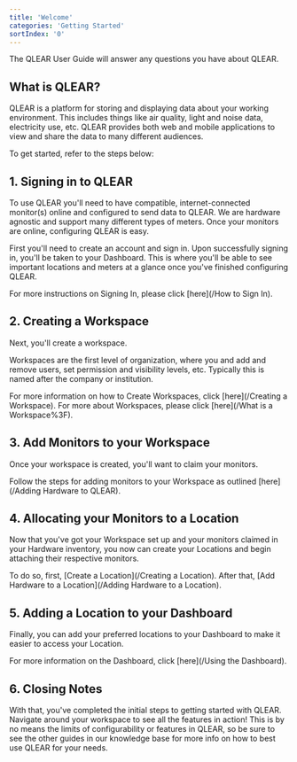 ```yaml
---
title: 'Welcome'
categories: 'Getting Started'
sortIndex: '0'
---
```

The QLEAR User Guide will answer any questions you have about QLEAR.

## What is QLEAR?

QLEAR is a platform for storing and displaying data about your working environment. This includes things like air quality, light and noise data, electricity use, etc. QLEAR provides both web and mobile applications to view and share the data to many different audiences.

To get started, refer to the steps below:

## 1. Signing in to QLEAR

To use QLEAR you'll need to have compatible, internet-connected monitor(s) online and configured to send data to QLEAR. We are hardware agnostic and support many different types of meters. Once your monitors are online, configuring QLEAR is easy.

First you'll need to create an account and sign in. Upon successfully signing in, you'll be taken to your Dashboard. This is where you'll be able to see important locations and meters at a glance once you've finished configuring QLEAR.

For more instructions on Signing In, please click [here](/How to Sign In).

## 2. Creating a Workspace

Next, you'll create a workspace. 

Workspaces are the first level of organization, where you and add and remove users, set permission and visibility levels, etc. Typically this is named after the company or institution.

For more information on how to Create Workspaces, click [here](/Creating a Workspace). For more about Workspaces, please click [here](/What is a Workspace%3F).

## 3. Add Monitors to your Workspace

Once your workspace is created, you'll want to claim your monitors. 

Follow the steps for adding monitors to your Workspace as outlined [here](/Adding Hardware to QLEAR).

## 4. Allocating your Monitors to a Location

Now that you've got your Workspace set up and your monitors claimed in your Hardware inventory, you now can create your Locations and begin attaching their respective monitors. 

To do so, first, [Create a Location](/Creating a Location). After that, [Add Hardware to a Location](/Adding Hardware to a Location).

## 5. Adding a Location to your Dashboard

Finally, you can add your preferred locations to your Dashboard to make it easier to access your Location.

For more information on the Dashboard, click [here](/Using the Dashboard).

## 6. Closing Notes

With that, you've completed the initial steps to getting started with QLEAR. Navigate around your workspace to see all the features in action! This is by no means the limits of configurability or features in QLEAR, so be sure to see the other guides in our knowledge base for more info on how to best use QLEAR for your needs.
